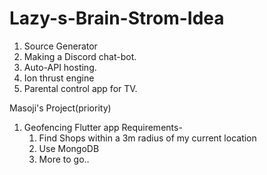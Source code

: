 # Lazy-s-Brain-Strom-Idea

1. Source Generator
2. Making a Discord chat-bot.
3. Auto-API hosting.
4. Ion thrust engine
5. Parental control app for TV.

Masoji's Project(priority)
1. Geofencing Flutter app
    Requirements-
   1. Find Shops within a 3m radius of my current location
   2. Use MongoDB
   3. More to go..
   
    
